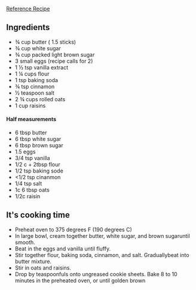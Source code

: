 [Reference Recipe](http://allrecipes.com/recipe/10264/oatmeal-raisin-cookies-i/)

## Ingredients
- ¾ cup butter ( 1.5 sticks)
- ¾ cup white sugar
- ¾ cup packed light brown sugar
- 3 small eggs (recipe calls for 2)
- 1 ½ tsp vanilla extract
- 1 ¼ cups flour
- 1 tsp baking soda
- ¾ tsp cinnamon
- ½ teaspoon salt
- 2 ¾ cups rolled oats
- 1 cup raisins
 

#### Half measurements
- 6 tbsp butter
- 6 tbsp white sugar
- 6 tbsp brown sugar
- 1.5 eggs
- 3/4 tsp vanilla
- 1/2 c + 2tbsp flour
- 1/2 tsp baking sode
- <1/2 tsp cinanmon
- 1/4 tsp salt
- 1c 6 tbsp oats
- 1/2c raisin

## It's cooking time
- Preheat oven to 375 degrees F (190 degrees C)
- In large bowl, cream together butter, white sugar, and brown sugaruntil smooth.
- Beat in the eggs and vanilla until fluffy.
- Stir together flour, baking soda, cinnamon, and salt. Graduallybeat into butter mixture.
- Stir in oats and raisins.
- Drop by teaspoonfuls onto ungreased cookie sheets.
Bake 8 to 10 minutes in the preheated oven, or until golden brown